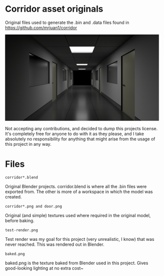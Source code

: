 Corridor asset originals
========================
Original files used to generate the .bin and .data files found in https://github.com/mrjuan1/corridor

![alt text](https://github.com/mrjuan1/corridor-asset-originals/raw/master/test-render.png "Test render")

Not accepting any contributions, and decided to dump this projects license. It's completely free for anyone to do with it as they please, and I take absolutely no responsibility for anything that might arise from the usage of this project in any way.

Files
=====
```
corridor*.blend
```
Original Blender projects. corridor.blend is where all the .bin files were exported from. The other is more of a workspace in which the model was created.

```
corridor*.png and door.png
```
Original (and simple) textures used where required in the original model, before baking.

```
test-render.png
```
Test render was my goal for this project (very unrealistic, I know) that was never reached. This was rendered out in Blender.

```
baked.png
```
baked.png is the texture baked from Blender used in this project. Gives good-looking lighting at no extra cost~
